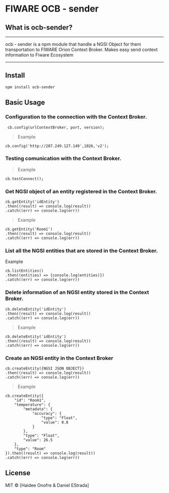 # FIWARE OCB - sender

## What is ocb-sender?
***
ocb - sender is a npm module that handle a NGSI Object for them transportation to FIWARE Orion Context Broker. Makes easy send context information to Fiware Ecosystem
***
## Install

```
npm install ocb-sender
```
## Basic Usage

### Configuration to the connection with the Context Broker.

```
 cb.config(urlContextBroker, port, version);
 ```
> Example
```
cb.config('http://207.249.127.149',1026,'v2'); 
```
### Testing comunication with the Context Broker.
> Example
```
cb.testConnect();
```
###  Get NGSI object of an entity registered in the Context Broker.
```
cb.getEntity('idEntity')
.then((result) => console.log(result))
.catch((err) => console.log(err))
```
> Example
```
cb.getEntity('Room1')
.then((result) => console.log(result))
.catch((err) => console.log(err))
```
### List all the NGSI entities that are stored in the Context Broker.
 Example
 ```
cb.listEntities()
.then((entities) => {console.log(entities)})
.catch((err) => console.log(err))
```
### Delete information of an NGSI entity stored in the Context Broker.
```
cb.deleteEntity('idEntity')
.then((result) => console.log(result))
.catch((err) => console.log(err))
```
> Example 
```
cb.deleteEntity('idEntity')
.then((result) => console.log(result))
.catch((err) => console.log(err))
```
### Create an NGSI entity in the Context Broker
```
cb.createEntity({NGSI JSON OBJECT})
.then((result) => console.log(result))
.catch((err) => console.log(err))
```
> Example
```
cb.createEntity({
    "id": "Room1",
    "temperature": {
        "metadata": {
            "accuracy": {
                "type": "Float",
                "value": 0.8
            }
        },
        "type": "Float",
        "value": 26.5
    },
    "type": "Room"
}).then((result) => console.log(result))
.catch((err) => console.log(err))
```
## License

MIT © [Haidee Onofre & Daniel EStrada]



